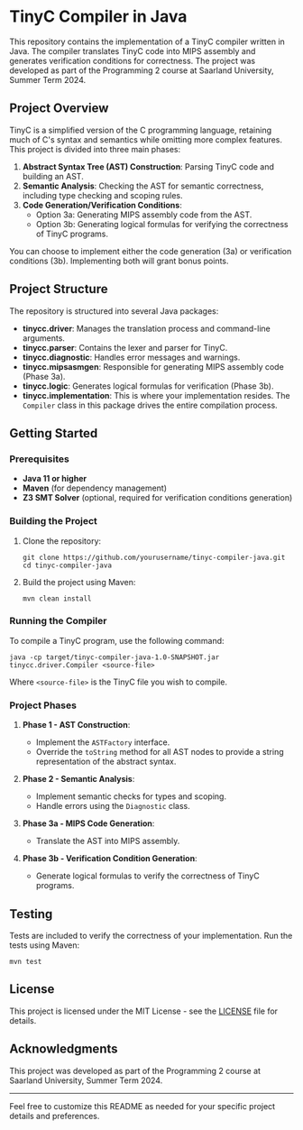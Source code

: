 # TinyC Compiler in Java

This repository contains the implementation of a TinyC compiler written in Java. The compiler translates TinyC code into MIPS assembly and generates verification conditions for correctness. The project was developed as part of the Programming 2 course at Saarland University, Summer Term 2024.

## Project Overview

TinyC is a simplified version of the C programming language, retaining much of C's syntax and semantics while omitting more complex features. This project is divided into three main phases:

1. **Abstract Syntax Tree (AST) Construction**: Parsing TinyC code and building an AST.
2. **Semantic Analysis**: Checking the AST for semantic correctness, including type checking and scoping rules.
3. **Code Generation/Verification Conditions**: 
   - Option 3a: Generating MIPS assembly code from the AST.
   - Option 3b: Generating logical formulas for verifying the correctness of TinyC programs.

You can choose to implement either the code generation (3a) or verification conditions (3b). Implementing both will grant bonus points.

## Project Structure

The repository is structured into several Java packages:

- **tinycc.driver**: Manages the translation process and command-line arguments.
- **tinycc.parser**: Contains the lexer and parser for TinyC.
- **tinycc.diagnostic**: Handles error messages and warnings.
- **tinycc.mipsasmgen**: Responsible for generating MIPS assembly code (Phase 3a).
- **tinycc.logic**: Generates logical formulas for verification (Phase 3b).
- **tinycc.implementation**: This is where your implementation resides. The `Compiler` class in this package drives the entire compilation process.

## Getting Started

### Prerequisites

- **Java 11 or higher**
- **Maven** (for dependency management)
- **Z3 SMT Solver** (optional, required for verification conditions generation)

### Building the Project

1. Clone the repository:
   ```
   git clone https://github.com/yourusername/tinyc-compiler-java.git
   cd tinyc-compiler-java
   ```

2. Build the project using Maven:
   ```
   mvn clean install
   ```

### Running the Compiler

To compile a TinyC program, use the following command:
```
java -cp target/tinyc-compiler-java-1.0-SNAPSHOT.jar tinycc.driver.Compiler <source-file>
```
Where `<source-file>` is the TinyC file you wish to compile.

### Project Phases

1. **Phase 1 - AST Construction**:
   - Implement the `ASTFactory` interface.
   - Override the `toString` method for all AST nodes to provide a string representation of the abstract syntax.

2. **Phase 2 - Semantic Analysis**:
   - Implement semantic checks for types and scoping.
   - Handle errors using the `Diagnostic` class.

3. **Phase 3a - MIPS Code Generation**:
   - Translate the AST into MIPS assembly.

4. **Phase 3b - Verification Condition Generation**:
   - Generate logical formulas to verify the correctness of TinyC programs.

## Testing

Tests are included to verify the correctness of your implementation. Run the tests using Maven:
```
mvn test
```

## License

This project is licensed under the MIT License - see the [LICENSE](LICENSE) file for details.

## Acknowledgments

This project was developed as part of the Programming 2 course at Saarland University, Summer Term 2024.

---

Feel free to customize this README as needed for your specific project details and preferences.
